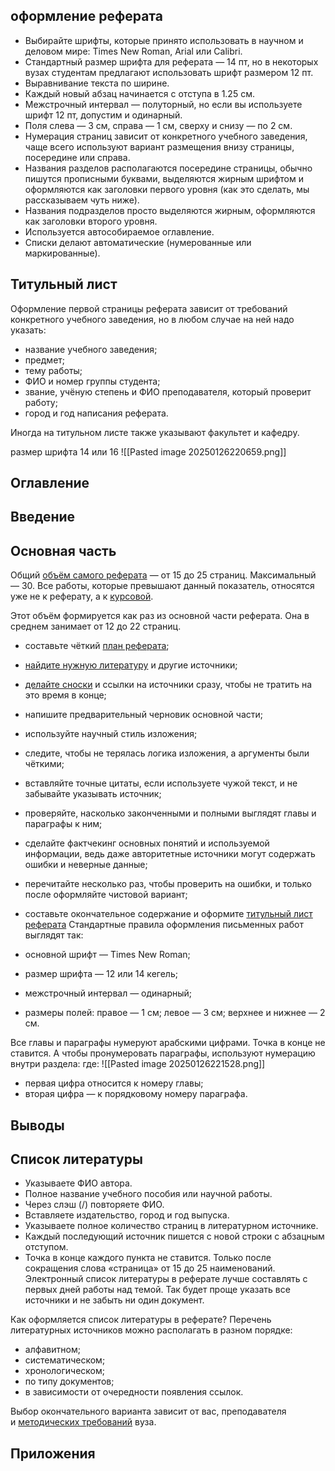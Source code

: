 ## оформление реферата
- Выбирайте шрифты, которые принято использовать в научном и деловом мире: Times New Roman, Arial или Calibri.
- Стандартный размер шрифта для реферата — 14 пт, но в некоторых вузах студентам предлагают использовать шрифт размером 12 пт.
- Выравнивание текста по ширине.
- Каждый новый абзац начинается с отступа в 1.25 см. 
- Межстрочный интервал — полуторный, но если вы используете шрифт 12 пт, допустим и одинарный. 
- Поля слева — 3 см, справа — 1 см, сверху и снизу — по 2 см.
- Нумерация страниц зависит от конкретного учебного заведения, чаще всего используют вариант размещения внизу страницы, посередине или справа.
- Названия разделов располагаются посередине страницы, обычно пишутся прописными буквами, выделяются жирным шрифтом и оформляются как заголовки первого уровня (как это сделать, мы рассказываем чуть ниже).
- Названия подразделов просто выделяются жирным, оформляются как заголовки второго уровня.
- Используется автособираемое оглавление.
- Списки делают автоматические (нумерованные или маркированные). 

## Титульный лист
Оформление первой страницы реферата зависит от требований конкретного учебного заведения, но в любом случае на ней надо указать:
- название учебного заведения;
- предмет;
- тему работы;
- ФИО и номер группы студента;
- звание, учёную степень и ФИО преподавателя, который проверит работу;
- город и год написания реферата.

Иногда на титульном листе также указывают факультет и кафедру.

размер шрифта 14 или 16
![[Pasted image 20250126220659.png]]
## Оглавление

## Введение

## Основная часть
Общий [объём самого реферата](https://zaochnik.ru/blog/skolko-stranits-dolzhno-byt-v-referate-obem-po-gostu/) — от 15 до 25 страниц. Максимальный — 30. Все работы, которые превышают данный показатель, относятся уже не к реферату, а к [курсовой](https://zaochnik.ru/blog/standarty-oformlenija-kursovoj-raboty-po-gostu/).

Этот объём формируется как раз из основной части реферата. Она в среднем занимает от 12 до 22 страниц.

- составьте чёткий [план реферата](https://zaochnik.ru/blog/kak-pisat-referat-obrazec-plana/);
- [найдите нужную литературу](https://zaochnik.ru/blog/kak-najti-spisok-literatury-dlya-diploma-kursovoj-nauchnoj-raboty/) и другие источники;
- [делайте сноски](https://zaochnik.ru/blog/kak-pravilno-delat-snoski-v-referate/) и ссылки на источники сразу, чтобы не тратить на это время в конце;
- напишите предварительный черновик основной части;
- используйте научный стиль изложения;
- следите, чтобы не терялась логика изложения, а аргументы были чёткими;
- вставляйте точные цитаты, если используете чужой текст, и не забывайте указывать источник;
- проверяйте, насколько законченными и полными выглядят главы и параграфы к ним;
- сделайте фактчекинг основных понятий и используемой информации, ведь даже авторитетные источники могут содержать ошибки и неверные данные;
- перечитайте несколько раз, чтобы проверить на ошибки, и только после оформляйте чистовой вариант;
- составьте окончательное содержание и оформите [титульный лист реферата](https://zaochnik.ru/blog/kak-napisat-titulnyj-list-referata-oformlyaem-krasivo-i-pravilno/)
Стандартные правила оформления письменных работ выглядят так:

- основной шрифт — Times New Roman;
- размер шрифта — 12 или 14 кегель;
- межстрочный интервал — одинарный;
- размеры полей: правое — 1 см; левое — 3 см; верхнее и нижнее — 2 см.

Все главы и параграфы нумеруют арабскими цифрами. Точка в конце не ставится. А чтобы пронумеровать параграфы, используют нумерацию внутри раздела:
где:
![[Pasted image 20250126221528.png]]
- первая цифра относится к номеру главы;
- вторая цифра — к порядковому номеру параграфа.

## Выводы

## Список литературы
- Указываете ФИО автора.
- Полное название учебного пособия или научной работы.
- Через слэш (/) повторяете ФИО.
- Вставляете издательство, город и год выпуска.
- Указываете полное количество страниц в литературном источнике.
- Каждый последующий источник пишется с новой строки с абзацным отступом.
- Точка в конце каждого пункта не ставится. Только после сокращения слова «страница»
от 15 до 25 наименований. 
Электронный список литературы в реферате лучше составлять с первых дней работы над темой. Так будет проще указать все источники и не забыть ни один документ. 

Как оформляется список литературы в реферате? Перечень литературных источников можно располагать в разном порядке: 

- алфавитном;
- систематическом;
- хронологическом;
- по типу документов;
- в зависимости от очередности появления ссылок.

Выбор окончательного варианта зависит от вас, преподавателя и [методических требований](https://zaochnik.ru/blog/chto-takoe-metodichka-uchebno-metodicheskoe-posobie-i-dlja-chego-ona-nuzhna/) вуза.

## Приложения
